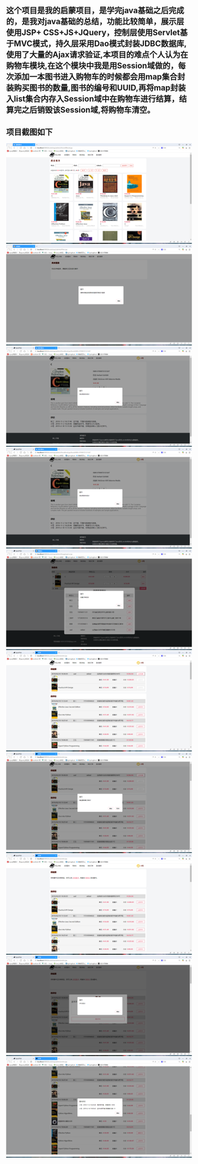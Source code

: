 ## 这个项目是我的启蒙项目，是学完java基础之后完成的，是我对java基础的总结，功能比较简单，展示层使用JSP+ CSS+JS+JQuery，控制层使用Servlet基于MVC模式，持久层采用Dao模式封装JDBC数据库,使用了大量的Ajax请求验证,本项目的难点个人认为在购物车模块,在这个模块中我是用Session域做的，每次添加一本图书进入购物车的时候都会用map集合封装购买图书的数量,图书的编号和UUID,再将map封装入list集合内存入Session域中在购物车进行结算，结算完之后销毁该Session域,将购物车清空。
## 项目截图如下
<img src="https://github.com/fanqang/shucheng/blob/master/%E9%A1%B9%E7%9B%AE%E6%88%AA%E5%9B%BE/img1.png"/>
<img src="https://github.com/fanqang/shucheng/blob/master/%E9%A1%B9%E7%9B%AE%E6%88%AA%E5%9B%BE/img2.png"/>
<img src="https://github.com/fanqang/shucheng/blob/master/%E9%A1%B9%E7%9B%AE%E6%88%AA%E5%9B%BE/img3.png"/>
<img src="https://github.com/fanqang/shucheng/blob/master/%E9%A1%B9%E7%9B%AE%E6%88%AA%E5%9B%BE/img4.png"/>
<img src="https://github.com/fanqang/shucheng/blob/master/%E9%A1%B9%E7%9B%AE%E6%88%AA%E5%9B%BE/img5.png"/>
<img src="https://github.com/fanqang/shucheng/blob/master/%E9%A1%B9%E7%9B%AE%E6%88%AA%E5%9B%BE/img6.png"/>
<img src="https://github.com/fanqang/shucheng/blob/master/%E9%A1%B9%E7%9B%AE%E6%88%AA%E5%9B%BE/img7.png"/>
<img src="https://github.com/fanqang/shucheng/blob/master/%E9%A1%B9%E7%9B%AE%E6%88%AA%E5%9B%BE/img8.png"/>
<img src="https://github.com/fanqang/shucheng/blob/master/%E9%A1%B9%E7%9B%AE%E6%88%AA%E5%9B%BE/img9.png"/>
<img src="https://github.com/fanqang/shucheng/blob/master/%E9%A1%B9%E7%9B%AE%E6%88%AA%E5%9B%BE/img10.png"/>
